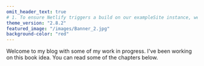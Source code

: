 ```yaml
---
omit_header_text: true
# 1. To ensure Netlify triggers a build on our exampleSite instance, we need to change a file in the exampleSite directory.
theme_version: "2.8.2"
featured_image: "/images/Banner_2.jpg"
background-color: "red"
---
```


Welcome to my blog with some of my work in progress. I've been working on this book idea. You can read some of the chapters below.
